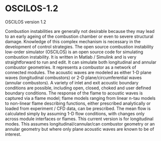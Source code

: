 OSCILOS-1.2
===========

OSCILOS version 1.2

Combustion instabilities are generally not desirable because they may lead to an early ageing of the combustion chamber or even to severe structural damage. Knowledge of this complex mechanism is necessary in the development of control strategies. The open source combustion instability low-order simulator (OSCILOS) is an open source code for simulating combustion instability. It is written in Matlab / Simulink and is very straightforward to run and edit.  It can simulate both longitudinal and annular combustor geometries. It represents a combustor as a network of connected modules. The acoustic waves are modeled as either 1-D plane waves (longitudinal combustors) or 2-D plane/circumferential waves (annular combustors). A variety of inlet and exit acoustic boundary conditions are possible, including open, closed, choked and user defined boundary conditions.  The response of the flame to acoustic waves is captured via a flame model; flame models ranging from linear n-tau models to non-linear flame describing functions, either prescribed analytically or loaded from experiment / CFD data, can be prescribed. The mean flow is calculated simply by assuming 1-D flow conditions, with changes only across module interfaces or flames. This current version is for longitudinal modes. This assumes longitudinal/cannular/can combustor geometry or an annular geometry but where only plane acoustic waves are known to be of interest.
